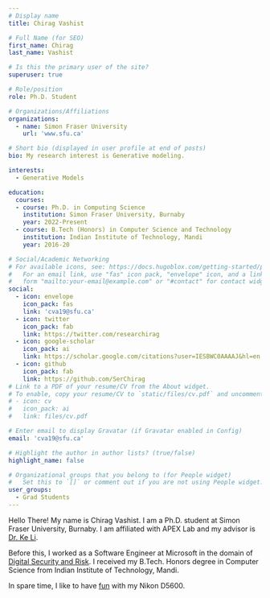 ```yaml
---
# Display name
title: Chirag Vashist

# Full Name (for SEO)
first_name: Chirag
last_name: Vashist

# Is this the primary user of the site?
superuser: true

# Role/position
role: Ph.D. Student

# Organizations/Affiliations
organizations:
  - name: Simon Fraser University
    url: 'www.sfu.ca'

# Short bio (displayed in user profile at end of posts)
bio: My research interest is Generative modeling.

interests:
  - Generative Models

education:
  courses:
  - course: Ph.D. in Computing Science
    institution: Simon Fraser University, Burnaby
    year: 2022-Present
  - course: B.Tech (Honors) in Computer Science and Technology
    institution: Indian Institute of Technology, Mandi
    year: 2016-20

# Social/Academic Networking
# For available icons, see: https://docs.hugoblox.com/getting-started/page-builder/#icons
#   For an email link, use "fas" icon pack, "envelope" icon, and a link in the
#   form "mailto:your-email@example.com" or "#contact" for contact widget.
social:
  - icon: envelope
    icon_pack: fas
    link: 'cva19@sfu.ca'
  - icon: twitter
    icon_pack: fab
    link: https://twitter.com/researchirag
  - icon: google-scholar
    icon_pack: ai
    link: https://scholar.google.com/citations?user=IESBWC0AAAAJ&hl=en
  - icon: github
    icon_pack: fab
    link: https://github.com/SerChirag
# Link to a PDF of your resume/CV from the About widget.
# To enable, copy your resume/CV to `static/files/cv.pdf` and uncomment the lines below.
# - icon: cv
#   icon_pack: ai
#   link: files/cv.pdf

# Enter email to display Gravatar (if Gravatar enabled in Config)
email: 'cva19@sfu.ca'

# Highlight the author in author lists? (true/false)
highlight_name: false

# Organizational groups that you belong to (for People widget)
#   Set this to `[]` or comment out if you are not using People widget.
user_groups:
  - Grad Students
---
```


Hello There! My name is Chirag Vashist. I am a Ph.D. student at Simon Fraser University, Burnaby. I am affiliated with APEX Lab and my advisor is [Dr. Ke Li](https://www.sfu.ca/~keli/).

Before this, I worked as a Software Engineer at Microsoft in the domain of [Digital Security and Risk](https://github.com/azsk/AzTS-docs). I received my B.Tech. Honors degree in Computer Science from Indian Institute of Technology, Mandi.

In spare time, I like to have [fun](https://unsplash.com/@serchirag) with my Nikon D5600. 